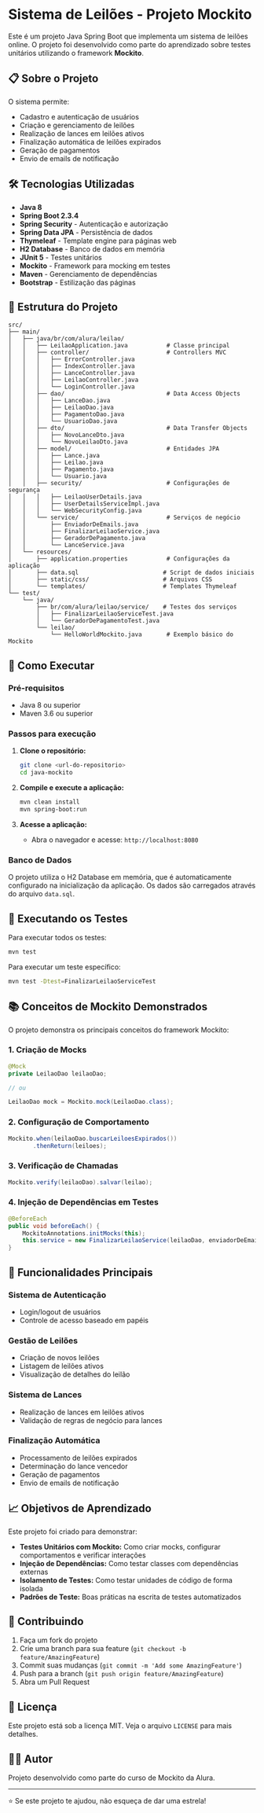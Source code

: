 # Sistema de Leilões - Projeto Mockito

Este é um projeto Java Spring Boot que implementa um sistema de leilões online. O projeto foi desenvolvido como parte do aprendizado sobre testes unitários utilizando o framework **Mockito**.

## 📋 Sobre o Projeto

O sistema permite:
- Cadastro e autenticação de usuários
- Criação e gerenciamento de leilões
- Realização de lances em leilões ativos
- Finalização automática de leilões expirados
- Geração de pagamentos
- Envio de emails de notificação

## 🛠️ Tecnologias Utilizadas

- **Java 8**
- **Spring Boot 2.3.4**
- **Spring Security** - Autenticação e autorização
- **Spring Data JPA** - Persistência de dados
- **Thymeleaf** - Template engine para páginas web
- **H2 Database** - Banco de dados em memória
- **JUnit 5** - Testes unitários
- **Mockito** - Framework para mocking em testes
- **Maven** - Gerenciamento de dependências
- **Bootstrap** - Estilização das páginas

## 📁 Estrutura do Projeto

```
src/
├── main/
│   ├── java/br/com/alura/leilao/
│   │   ├── LeilaoApplication.java           # Classe principal
│   │   ├── controller/                      # Controllers MVC
│   │   │   ├── ErrorController.java
│   │   │   ├── IndexController.java
│   │   │   ├── LanceController.java
│   │   │   ├── LeilaoController.java
│   │   │   └── LoginController.java
│   │   ├── dao/                             # Data Access Objects
│   │   │   ├── LanceDao.java
│   │   │   ├── LeilaoDao.java
│   │   │   ├── PagamentoDao.java
│   │   │   └── UsuarioDao.java
│   │   ├── dto/                             # Data Transfer Objects
│   │   │   ├── NovoLanceDto.java
│   │   │   └── NovoLeilaoDto.java
│   │   ├── model/                           # Entidades JPA
│   │   │   ├── Lance.java
│   │   │   ├── Leilao.java
│   │   │   ├── Pagamento.java
│   │   │   └── Usuario.java
│   │   ├── security/                        # Configurações de segurança
│   │   │   ├── LeilaoUserDetails.java
│   │   │   ├── UserDetailsServiceImpl.java
│   │   │   └── WebSecurityConfig.java
│   │   └── service/                         # Serviços de negócio
│   │       ├── EnviadorDeEmails.java
│   │       ├── FinalizarLeilaoService.java
│   │       ├── GeradorDePagamento.java
│   │       └── LanceService.java
│   └── resources/
│       ├── application.properties           # Configurações da aplicação
│       ├── data.sql                        # Script de dados iniciais
│       ├── static/css/                     # Arquivos CSS
│       └── templates/                      # Templates Thymeleaf
└── test/
    └── java/
        ├── br/com/alura/leilao/service/    # Testes dos serviços
        │   ├── FinalizarLeilaoServiceTest.java
        │   └── GeradorDePagamentoTest.java
        └── leilao/
            └── HelloWorldMockito.java       # Exemplo básico do Mockito
```

## 🚀 Como Executar

### Pré-requisitos

- Java 8 ou superior
- Maven 3.6 ou superior

### Passos para execução

1. **Clone o repositório:**
   ```bash
   git clone <url-do-repositorio>
   cd java-mockito
   ```

2. **Compile e execute a aplicação:**
   ```bash
   mvn clean install
   mvn spring-boot:run
   ```

3. **Acesse a aplicação:**
   - Abra o navegador e acesse: `http://localhost:8080`

### Banco de Dados

O projeto utiliza o H2 Database em memória, que é automaticamente configurado na inicialização da aplicação. Os dados são carregados através do arquivo `data.sql`.

## 🧪 Executando os Testes

Para executar todos os testes:

```bash
mvn test
```

Para executar um teste específico:

```bash
mvn test -Dtest=FinalizarLeilaoServiceTest
```

## 📚 Conceitos de Mockito Demonstrados

O projeto demonstra os principais conceitos do framework Mockito:

### 1. Criação de Mocks
```java
@Mock
private LeilaoDao leilaoDao;

// ou

LeilaoDao mock = Mockito.mock(LeilaoDao.class);
```

### 2. Configuração de Comportamento
```java
Mockito.when(leilaoDao.buscarLeiloesExpirados())
       .thenReturn(leiloes);
```

### 3. Verificação de Chamadas
```java
Mockito.verify(leilaoDao).salvar(leilao);
```

### 4. Injeção de Dependências em Testes
```java
@BeforeEach
public void beforeEach() {
    MockitoAnnotations.initMocks(this);
    this.service = new FinalizarLeilaoService(leilaoDao, enviadorDeEmails);
}
```

## 🔧 Funcionalidades Principais

### Sistema de Autenticação
- Login/logout de usuários
- Controle de acesso baseado em papéis

### Gestão de Leilões
- Criação de novos leilões
- Listagem de leilões ativos
- Visualização de detalhes do leilão

### Sistema de Lances
- Realização de lances em leilões ativos
- Validação de regras de negócio para lances

### Finalização Automática
- Processamento de leilões expirados
- Determinação do lance vencedor
- Geração de pagamentos
- Envio de emails de notificação

## 📈 Objetivos de Aprendizado

Este projeto foi criado para demonstrar:

- **Testes Unitários com Mockito:** Como criar mocks, configurar comportamentos e verificar interações
- **Injeção de Dependências:** Como testar classes com dependências externas
- **Isolamento de Testes:** Como testar unidades de código de forma isolada
- **Padrões de Teste:** Boas práticas na escrita de testes automatizados

## 🤝 Contribuindo

1. Faça um fork do projeto
2. Crie uma branch para sua feature (`git checkout -b feature/AmazingFeature`)
3. Commit suas mudanças (`git commit -m 'Add some AmazingFeature'`)
4. Push para a branch (`git push origin feature/AmazingFeature`)
5. Abra um Pull Request

## 📄 Licença

Este projeto está sob a licença MIT. Veja o arquivo `LICENSE` para mais detalhes.

## 👨‍💻 Autor

Projeto desenvolvido como parte do curso de Mockito da Alura.

---

⭐ Se este projeto te ajudou, não esqueça de dar uma estrela!